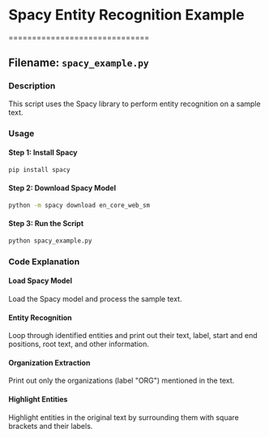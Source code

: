 # Spacy Entity Recognition Example
==============================

## Filename: `spacy_example.py`

### Description
This script uses the Spacy library to perform entity recognition on a sample text.

### Usage
#### Step 1: Install Spacy
```bash
pip install spacy
```
#### Step 2: Download Spacy Model
```bash
python -m spacy download en_core_web_sm
```
#### Step 3: Run the Script
```bash
python spacy_example.py
```

### Code Explanation
#### Load Spacy Model
Load the Spacy model and process the sample text.
#### Entity Recognition
Loop through identified entities and print out their text, label, start and end positions, root text, and other information.
#### Organization Extraction
Print out only the organizations (label "ORG") mentioned in the text.
#### Highlight Entities
Highlight entities in the original text by surrounding them with square brackets and their labels.
